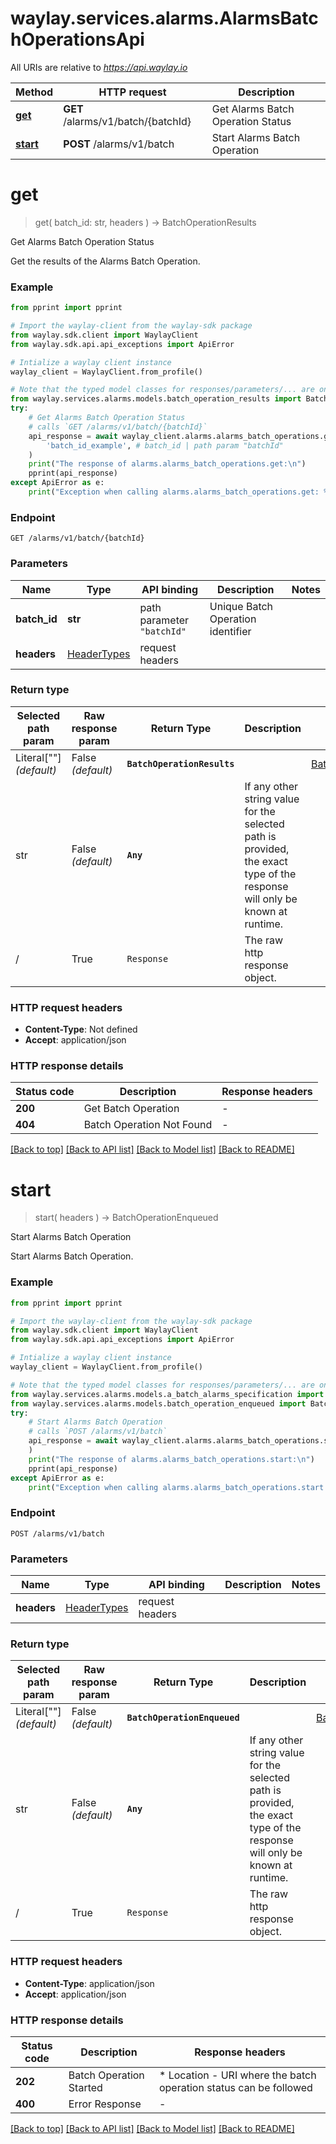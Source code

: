 # waylay.services.alarms.AlarmsBatchOperationsApi

All URIs are relative to *https://api.waylay.io*

Method | HTTP request | Description
------------- | ------------- | -------------
[**get**](AlarmsBatchOperationsApi.md#get) | **GET** /alarms/v1/batch/{batchId} | Get Alarms Batch Operation Status
[**start**](AlarmsBatchOperationsApi.md#start) | **POST** /alarms/v1/batch | Start Alarms Batch Operation

# **get**
> get(
> batch_id: str,
> headers
> ) -> BatchOperationResults

Get Alarms Batch Operation Status

Get the results of the Alarms Batch Operation.

### Example

```python
from pprint import pprint

# Import the waylay-client from the waylay-sdk package
from waylay.sdk.client import WaylayClient
from waylay.sdk.api.api_exceptions import ApiError

# Intialize a waylay client instance
waylay_client = WaylayClient.from_profile()

# Note that the typed model classes for responses/parameters/... are only available when `waylay-sdk-alarms-types` is installed
from waylay.services.alarms.models.batch_operation_results import BatchOperationResults
try:
    # Get Alarms Batch Operation Status
    # calls `GET /alarms/v1/batch/{batchId}`
    api_response = await waylay_client.alarms.alarms_batch_operations.get(
        'batch_id_example', # batch_id | path param "batchId"
    )
    print("The response of alarms.alarms_batch_operations.get:\n")
    pprint(api_response)
except ApiError as e:
    print("Exception when calling alarms.alarms_batch_operations.get: %s\n" % e)
```

### Endpoint
```
GET /alarms/v1/batch/{batchId}
```
### Parameters

Name     | Type  | API binding   | Description   | Notes
-------- | ----- | ------------- | ------------- | -------------
**batch_id** | **str** | path parameter `"batchId"` | Unique Batch Operation identifier | 
**headers** | [HeaderTypes](Operation.md#req_headers) | request headers |  | 

### Return type

Selected path param | Raw response param | Return Type  | Description | Links
------------------- | ------------------ | ------------ | ----------- | -----
Literal[""] _(default)_  | False _(default)_ | **`BatchOperationResults`** |  | [BatchOperationResults](BatchOperationResults.md)
str | False _(default)_ | **`Any`** | If any other string value for the selected path is provided, the exact type of the response will only be known at runtime. | 
/ | True | `Response` | The raw http response object.

### HTTP request headers

 - **Content-Type**: Not defined
 - **Accept**: application/json

### HTTP response details

| Status code | Description | Response headers |
|-------------|-------------|------------------|
**200** | Get Batch Operation |  -  |
**404** | Batch Operation Not Found |  -  |

[[Back to top]](#) [[Back to API list]](../README.md#documentation-for-api-endpoints) [[Back to Model list]](../README.md#documentation-for-models) [[Back to README]](../README.md)

# **start**
> start(
> headers
> ) -> BatchOperationEnqueued

Start Alarms Batch Operation

Start Alarms Batch Operation.

### Example

```python
from pprint import pprint

# Import the waylay-client from the waylay-sdk package
from waylay.sdk.client import WaylayClient
from waylay.sdk.api.api_exceptions import ApiError

# Intialize a waylay client instance
waylay_client = WaylayClient.from_profile()

# Note that the typed model classes for responses/parameters/... are only available when `waylay-sdk-alarms-types` is installed
from waylay.services.alarms.models.a_batch_alarms_specification import ABatchAlarmsSpecification
from waylay.services.alarms.models.batch_operation_enqueued import BatchOperationEnqueued
try:
    # Start Alarms Batch Operation
    # calls `POST /alarms/v1/batch`
    api_response = await waylay_client.alarms.alarms_batch_operations.start(
    )
    print("The response of alarms.alarms_batch_operations.start:\n")
    pprint(api_response)
except ApiError as e:
    print("Exception when calling alarms.alarms_batch_operations.start: %s\n" % e)
```

### Endpoint
```
POST /alarms/v1/batch
```
### Parameters

Name     | Type  | API binding   | Description   | Notes
-------- | ----- | ------------- | ------------- | -------------
**headers** | [HeaderTypes](Operation.md#req_headers) | request headers |  | 

### Return type

Selected path param | Raw response param | Return Type  | Description | Links
------------------- | ------------------ | ------------ | ----------- | -----
Literal[""] _(default)_  | False _(default)_ | **`BatchOperationEnqueued`** |  | [BatchOperationEnqueued](BatchOperationEnqueued.md)
str | False _(default)_ | **`Any`** | If any other string value for the selected path is provided, the exact type of the response will only be known at runtime. | 
/ | True | `Response` | The raw http response object.

### HTTP request headers

 - **Content-Type**: application/json
 - **Accept**: application/json

### HTTP response details

| Status code | Description | Response headers |
|-------------|-------------|------------------|
**202** | Batch Operation Started |  * Location - URI where the batch operation status can be followed <br>  |
**400** | Error Response |  -  |

[[Back to top]](#) [[Back to API list]](../README.md#documentation-for-api-endpoints) [[Back to Model list]](../README.md#documentation-for-models) [[Back to README]](../README.md)

